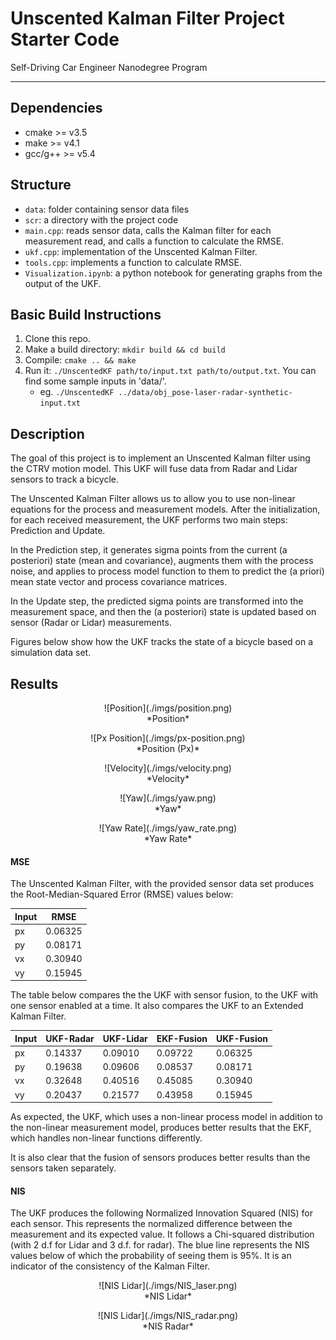 # Unscented Kalman Filter Project Starter Code
Self-Driving Car Engineer Nanodegree Program

---

## Dependencies

* cmake >= v3.5
* make >= v4.1
* gcc/g++ >= v5.4

## Structure


  - `data`: folder containing sensor data files
  - `scr`: a directory with the project code
  - `main.cpp`: reads sensor data, calls the Kalman filter for each measurement read, and calls a function to calculate the RMSE.
  - `ukf.cpp`:  implementation of the Unscented Kalman Filter.
  - `tools.cpp`: implements a function to calculate RMSE.
  - `Visualization.ipynb`: a python notebook for generating graphs from the output of the UKF.

## Basic Build Instructions

1. Clone this repo.
2. Make a build directory: `mkdir build && cd build`
3. Compile: `cmake .. && make`
4. Run it: `./UnscentedKF path/to/input.txt path/to/output.txt`. You can find
   some sample inputs in 'data/'.
    - eg. `./UnscentedKF ../data/obj_pose-laser-radar-synthetic-input.txt`

## Description
The goal of this project is to implement an Unscented Kalman filter using the CTRV motion model. This UKF will fuse data from Radar and Lidar sensors to track a bicycle.

The Unscented Kalman Filter allows us to allow you to use non-linear equations for the process and measurement models. After the initialization, for each received measurement, the UKF performs two main steps: Prediction and Update.

In the Prediction step, it generates sigma points from the current (a posteriori) state (mean and covariance), augments them with the process noise, and applies to process model function to them to predict the (a priori) mean state vector and process covariance matrices.

In the Update step, the predicted sigma points are transformed into the measurement space, and then the (a posteriori) state is updated based on sensor (Radar or Lidar) measurements.

Figures below show how the UKF tracks the state of a bicycle
based on a simulation data set.

## Results


<p align="center">
![Position](./imgs/position.png)
<br>*Position*
</p>

<p align="center">
![Px Position](./imgs/px-position.png)
<br>*Position (Px)*
</p>

<p align="center">
![Velocity](./imgs/velocity.png)
<br>*Velocity*
</p>

<p align="center">
![Yaw](./imgs/yaw.png)
<br>*Yaw*
</p>

<p align="center">
![Yaw Rate](./imgs/yaw_rate.png)
<br>*Yaw Rate*
</p>

#### MSE

The Unscented Kalman Filter, with the provided sensor data set produces the Root-Median-Squared Error (RMSE) values below:

| Input |  RMSE   |
| ----- | ------- |
|  px   | 0.06325 |
|  py   | 0.08171 |
|  vx   | 0.30940 |
|  vy   | 0.15945 |

The table below compares the the UKF with sensor fusion,
to the UKF with one sensor enabled at a time. It also
compares the UKF to an Extended Kalman Filter.

| Input | UKF-Radar | UKF-Lidar | EKF-Fusion | UKF-Fusion |
| ----- | --------- | --------- | ---------- | ---------- |
|  px   |  0.14337  |  0.09010  |  0.09722   |  0.06325   |
|  py   |  0.19638  |  0.09606  |  0.08537   |  0.08171   |
|  vx   |  0.32648  |  0.40516  |  0.45085   |  0.30940   |
|  vy   |  0.20437  |  0.21577  |  0.43958   |  0.15945   |

As expected, the UKF, which uses a non-linear process model in addition to the non-linear measurement model, produces better results that the EKF, which handles non-linear functions differently.

It is also clear that the fusion of sensors produces better results than the sensors taken separately.

#### NIS

The UKF produces the following Normalized Innovation Squared (NIS) for each sensor. This represents the normalized difference between the measurement and its expected value. It follows a Chi-squared distribution (with 2 d.f for Lidar and 3 d.f. for radar). The blue line represents the NIS values below of which the probability of seeing them is 95%. It is an indicator of the consistency of the Kalman Filter.

<p align="center">
![NIS Lidar](./imgs/NIS_laser.png)
<br>*NIS Lidar*
</p>

<p align="center">
![NIS Lidar](./imgs/NIS_radar.png)
<br>*NIS Radar*
</p>
